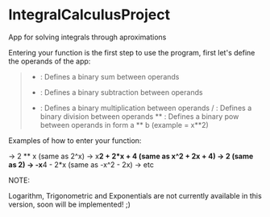 # IntegralCalculusProject
App for solving integrals through aproximations

Entering your function is the first step to use the program, 
first let's define the operands of the app:

> + : Defines a binary sum between operands
> - : Defines a binary subtraction between operands
> * : Defines a binary multiplication between operands
> / : Defines a binary division between operands
> ** : Defines a binary pow between operands in form a ** b (example = x**2)

Examples of how to enter your function:

-> 2 ** x (same as 2^x)
-> x**2 + 2*x + 4  (same as x^2 + 2x + 4)
-> 2 (same as 2)
-> -x**4 - 2*x (same as -x^2 - 2x)
-> etc

NOTE:

Logarithm, Trigonometric and Exponentials are not currently
available in this version, soon will be implemented! ;)
